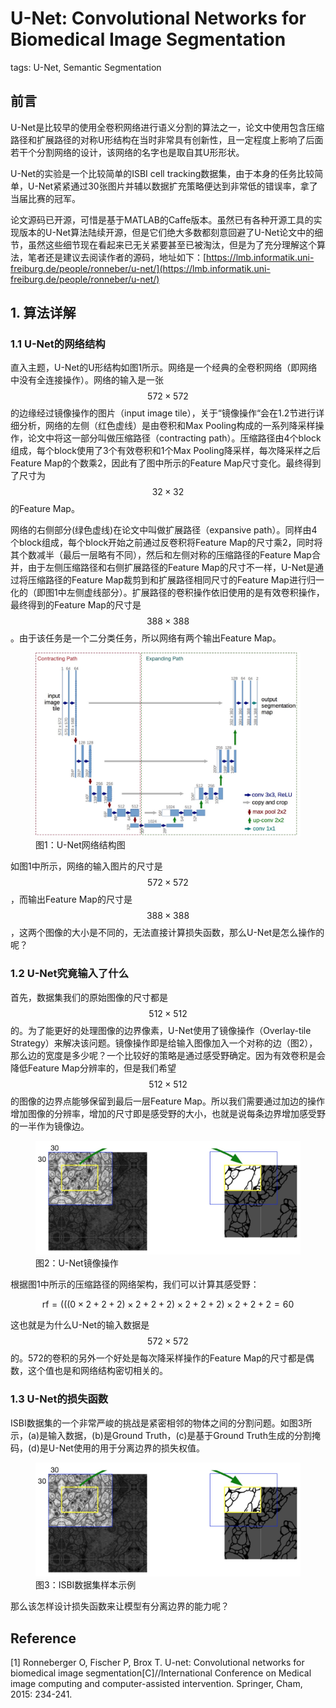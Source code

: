# U-Net: Convolutional Networks for Biomedical Image Segmentation

tags: U-Net, Semantic Segmentation

## 前言

U-Net是比较早的使用全卷积网络进行语义分割的算法之一，论文中使用包含压缩路径和扩展路径的对称U形结构在当时非常具有创新性，且一定程度上影响了后面若干个分割网络的设计，该网络的名字也是取自其U形形状。

U-Net的实验是一个比较简单的ISBI cell tracking数据集，由于本身的任务比较简单，U-Net紧紧通过30张图片并辅以数据扩充策略便达到非常低的错误率，拿了当届比赛的冠军。

论文源码已开源，可惜是基于MATLAB的Caffe版本。虽然已有各种开源工具的实现版本的U-Net算法陆续开源，但是它们绝大多数都刻意回避了U-Net论文中的细节，虽然这些细节现在看起来已无关紧要甚至已被淘汰，但是为了充分理解这个算法，笔者还是建议去阅读作者的源码，地址如下：[https://lmb.informatik.uni-freiburg.de/people/ronneber/u-net/](https://lmb.informatik.uni-freiburg.de/people/ronneber/u-net/)

## 1. 算法详解

### 1.1 U-Net的网络结构

直入主题，U-Net的U形结构如图1所示。网络是一个经典的全卷积网络（即网络中没有全连接操作）。网络的输入是一张$$572\times572$$的边缘经过镜像操作的图片（input image tile），关于“镜像操作“会在1.2节进行详细分析，网络的左侧（红色虚线）是由卷积和Max Pooling构成的一系列降采样操作，论文中将这一部分叫做压缩路径（contracting path）。压缩路径由4个block组成，每个block使用了3个有效卷积和1个Max Pooling降采样，每次降采样之后Feature Map的个数乘2，因此有了图中所示的Feature Map尺寸变化。最终得到了尺寸为$$32\times32$$的Feature Map。

网络的右侧部分\(绿色虚线\)在论文中叫做扩展路径（expansive path）。同样由4个block组成，每个block开始之前通过反卷积将Feature Map的尺寸乘2，同时将其个数减半（最后一层略有不同），然后和左侧对称的压缩路径的Feature Map合并，由于左侧压缩路径和右侧扩展路径的Feature Map的尺寸不一样，U-Net是通过将压缩路径的Feature Map裁剪到和扩展路径相同尺寸的Feature Map进行归一化的（即图1中左侧虚线部分）。扩展路径的卷积操作依旧使用的是有效卷积操作，最终得到的Feature Map的尺寸是$$388\times388$$。由于该任务是一个二分类任务，所以网络有两个输出Feature Map。

<figure>
<img src="/assets/U-Net_1.png" alt="图1：U-Net网络结构图" />
<figcaption>图1：U-Net网络结构图</figcaption>
</figure>

如图1中所示，网络的输入图片的尺寸是$$572\times572$$，而输出Feature Map的尺寸是$$388\times388$$，这两个图像的大小是不同的，无法直接计算损失函数，那么U-Net是怎么操作的呢？

### 1.2 U-Net究竟输入了什么

首先，数据集我们的原始图像的尺寸都是$$512\times512$$的。为了能更好的处理图像的边界像素，U-Net使用了镜像操作（Overlay-tile Strategy）来解决该问题。镜像操作即是给输入图像加入一个对称的边（图2），那么边的宽度是多少呢？一个比较好的策略是通过感受野确定。因为有效卷积是会降低Feature Map分辨率的，但是我们希望$$512\times512$$的图像的边界点能够保留到最后一层Feature Map。所以我们需要通过加边的操作增加图像的分辨率，增加的尺寸即是感受野的大小，也就是说每条边界增加感受野的一半作为镜像边。

<figure>
<img src="/assets/U-Net_2.png" alt="图1：U-Net镜像操作" />
<figcaption>图2：U-Net镜像操作</figcaption>
</figure>

根据图1中所示的压缩路径的网络架构，我们可以计算其感受野：

$$
\text{rf} = (((0 \times2 +2 +2)\times2 +2 +2)\times2 +2 +2)\times2 +2 +2 = 60
$$

这也就是为什么U-Net的输入数据是$$572\times572$$的。572的卷积的另外一个好处是每次降采样操作的Feature Map的尺寸都是偶数，这个值也是和网络结构密切相关的。

### 1.3 U-Net的损失函数

ISBI数据集的一个非常严峻的挑战是紧密相邻的物体之间的分割问题。如图3所示，(a)是输入数据，(b)是Ground Truth，(c)是基于Ground Truth生成的分割掩码，(d)是U-Net使用的用于分离边界的损失权值。

<figure>
<img src="/assets/U-Net_2.png" alt="图3：ISBI数据集样本示例" />
<figcaption>图3：ISBI数据集样本示例</figcaption>
</figure>



那么该怎样设计损失函数来让模型有分离边界的能力呢？

## Reference

\[1\] Ronneberger O, Fischer P, Brox T. U-net: Convolutional networks for biomedical image segmentation\[C\]//International Conference on Medical image computing and computer-assisted intervention. Springer, Cham, 2015: 234-241.

